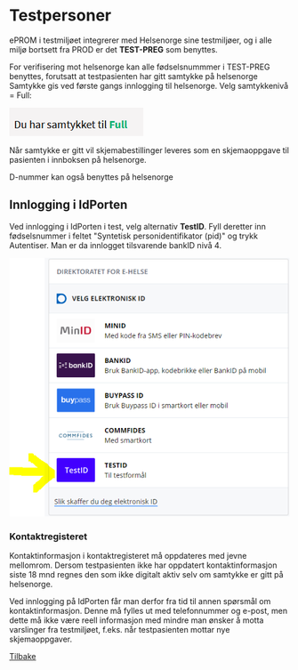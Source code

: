 # Testpersoner

ePROM i testmiljøet integrerer med Helsenorge sine testmiljøer, og i alle miljø bortsett fra PROD er det **TEST-PREG** som benyttes.

For verifisering mot helsenorge kan alle fødselsnummmer i TEST-PREG benyttes, forutsatt at testpasienten har gitt samtykke på helsenorge
Samtykke gis ved første gangs innlogging til helsenorge. Velg samtykkenivå = Full:

![eprom](img/ePROM_samtykke_lite.png)

Når samtykke er gitt vil skjemabestillinger leveres som en skjemaoppgave til pasienten i innboksen på helsenorge.

D-nummer kan også benyttes på helsenorge

## Innlogging i IdPorten

Ved innlogging i IdPorten i test, velg alternativ **TestID**. Fyll deretter inn fødselsnummer i feltet "Syntetisk personidentifikator (pid)" og trykk Autentiser. Man er da innlogget tilsvarende bankID nivå 4.

![idporten](img/idporten_testid.PNG)


### Kontaktregisteret

Kontaktinformasjon i kontaktregisteret må oppdateres med jevne mellomrom. Dersom testpasienten ikke har oppdatert kontaktinformasjon siste 18 mnd regnes den som ikke digitalt aktiv selv om samtykke er gitt på helsenorge.

Ved innlogging på IdPorten får man derfor fra tid til annen spørsmål om kontaktinformasjon. Denne må fylles ut med telefonnummer og e-post, men dette må ikke være reell informasjon med mindre man ønsker å motta varslinger fra testmiljøet, f.eks. når testpasienten mottar nye skjemaoppgaver. 

[Tilbake](./Integrasjonsguide)

